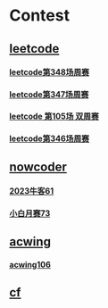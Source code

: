 # Contest

## [leetcode](./leetcode/leetcode.md)


#### [leetcode第348场周赛](./leetcode/src/markdown/leetcode_348.md)
#### [leetcode第347场周赛](./leetcode/src/markdown/leetcode_347.md)
#### [leetcode 第105场 双周赛](./leetcode/src/markdown/leetcode_two_105.md)
#### [leetcode第346场周赛](./leetcode/src/markdown/leetcode_346.md)


## [nowcoder](./nowcoder/nowcoder.md)


#### [2023牛客61](./nowcoder/src/markdown/childrens_day_2023.md)
#### [小白月赛73](./nowcoder/src/markdown/nowcoder_73.md)



## [acwing](./acwing/acwing.md)

#### [acwing106](./acwing/src/markdown/acw_106.md)

## [cf](./cf/cf.md) 
